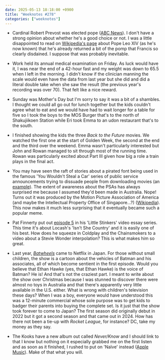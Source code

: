 ```yaml
---
date: 2025-05-13 18:18:00 +0900
title: "Weeknotes #278"
categories: ["weeknotes"]
---
```


- Cardinal Robert Prevost was elected pope ([ABC News](https://www.abc.net.au/news/2025-05-09/conclave-at-vatican-cardinals-select-new-pope/105241638)). I don't have a strong opinion about whether he's a good choice or not. I was a little disappointed to read on [Wikipedia's page](https://en.wikipedia.org/wiki/Pope_Leo_XIV) about Pope Leo XIV (as he's now known) that he's already returned a bit of the pomp that Francis so clearly disdained. I suppose that was probably inevitable.

- Work held its annual medical examination on Friday. As luck would have it, I was near the end of a 42-hour fast and my weight was down to 65.5 when I left in the morning. I didn't know if the clinician manning the scale would even have the data from last year but she did and did a literal double take when she saw the result (the previous year's recording was over 70). That felt like a nice reward.

- Sunday was Mother's Day but I'm sorry to say it was a bit of a shambles. I thought we could all go out for lunch together but the kids couldn't agree what to eat and we would have had to wait longer for a table for five so I took the boys to the MOS Burger that's to the north of Shakujiikoen Station while Eri took Emma to an udon restaurant that's to the south.

- I finished showing the kids the three _Back to the Future_ movies. We watched the first one at the start of Golden Week, the second at the end and the third over the weekend. Emma wasn't particularly interested but John and Rowan managed to sit through most of the running time. Rowan was particularly excited about Part III given how big a role a train plays in the final act.

- You may have seen the raft of stories about a pirated font being used in the famous 'You Wouldn't Steal a Car' series of public service announcements trying to dissuade people from downloading movies (an [example](https://arstechnica.com/gadgets/2025/04/you-wouldnt-steal-a-car-anti-piracy-campaign-may-have-used-pirated-fonts/)). The extent of awareness about the PSAs has always surprised me because I assumed they'd been made in Australia. Nope! Turns out it was produced by the Motion Picture Association of America (and maybe the Intellectual Property Office of Singapore…?) ([Wikipedia](https://en.wikipedia.org/wiki/You_Wouldn%27t_Steal_a_Car)). This now makes it much less surprising that it eventually became such a popular meme. 

- Pat Finnerty put out [episode 5](https://youtu.be/memXuOzKcU4) in his 'Little Stinkers' video essay series. This time it's about Locash's 'Isn't She Country' and it is easily one of his best. How does he squeeze in Coldplay and the Chainsmokers to a video about a Stevie Wonder interpolation? This is what makes him so great.

- Last year, [_Batwheels_](https://www.netflix.com/au/title/81687176) came to Netflix in Japan. For those without small children, the show is a cartoon about the vehicles of Batman and his associates, all of which become sentient in the first episode. Would you believe that Ethan Hawke (yes, that Ethan Hawke) is the voice of Batman? He is! And that's not the craziest part. I meant to write about the show over Christmas because I was stunned to discover there were almost no toys in Australia and that there's apparently very little available in the U.S. either. What is wrong with children's television these days? When I was a boy, everyone would have understood this was a 12-minute commercial whose sole purpose was to get kids to badger their parents into buying the complete set. Is it just that the show took forever to come to Japan? The first season did originally debut in 2022 but it got a second season and that came out in 2024. How has there not been a tie-up with _Rocket League_, for instance? DC, take my money as they say. 

- The Kooks have a new album out called _Never/Know_ and I should link to that I know but nothing on it especially grabbed me on the first listen and as soon as it finished, I rushed to put on 'Naïve' instead ([Apple Music](https://music.apple.com/jp/album/naive/724160495?i=724160600&l=en-US)). Make of that what you will.
